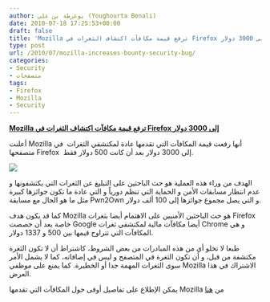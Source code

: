 ```yaml
---
author: يوغرطة بن علي (Youghourta Benali)
date: 2010-07-18 17:25:53+00:00
draft: false
title: 'Mozilla ترفع قيمة مكافآت اكتشاف الثغرات في Firefox إلى 3000 دولار  '
type: post
url: /2010/07/mozilla-increases-bounty-security-bug/
categories:
- Security
- متصفحات
tags:
- Firefox
- Mozilla
- Security
---
```


**[Mozilla ترفع قيمة مكافآت اكتشاف الثغرات في Firefox إلى 3000 دولار](http://www.it-scoop.com/2010/07/Mozilla-increases-bounty-security-bug)**




أعلنت Mozilla أنها رفعت قيمة المكافآت التي تقدمها عادة لمكتشفي الثغرات  في متصفحها Firefox  إلى 3000 دولار بعد أن كانت 500 دولار فقط.




[![](http://www.it-scoop.com/wp-content/uploads/2009/12/mozilla-logo.png)
](http://www.it-scoop.com/2010/07/Mozilla-increases-bounty-security-bug)




الهدف من وراء هذه العملية هو حث الباحثين على التبليغ عن الثغرات التي يكتشفونها و عدم انتظار مسابقات الأمن و الحماية التي تنظم دورياً و التي عادة ما تكون جوائزها كبيرة مثل ما هو الحال مع مسابقة Pwn2Own و التي يصل مجموع جوائزها إلى 100 ألف دولار.


كما قد يكون هدف Mozilla هو حث الباحثين الأمنيين على الاهتمام أيضا بثغرات Firefox خاصة بعد أن خصصت Google أيضا مكافآت مالية لمكتشفي ثغرات Chrome و هي المكافآت التي تتراوح قيمها بين 500 و 1337 دولار.

طبعا لا تخلو أي من هذه المبادرات من بعض الشروط، كاشتراط أن لا تكون الثغرة مكتشفة من قبل، و أن تكون الثغرة في المتصفح و ليس في إضافاته، كما لا يشمل الأمر سوى الثغرات المهمة جدا أو الخطيرة. كما يمنع على موظفي Mozilla الاشتراك في هذا العرض.

يمكن الإطلاع على تفاصيل أوفى حول المكافآت التي تقدمها Mozilla من [هنا](https://www.mozilla.org/security/bug-bounty.html)
